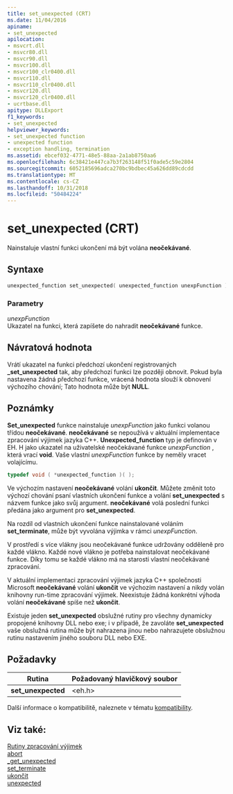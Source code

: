 ```yaml
---
title: set_unexpected (CRT)
ms.date: 11/04/2016
apiname:
- set_unexpected
apilocation:
- msvcrt.dll
- msvcr80.dll
- msvcr90.dll
- msvcr100.dll
- msvcr100_clr0400.dll
- msvcr110.dll
- msvcr110_clr0400.dll
- msvcr120.dll
- msvcr120_clr0400.dll
- ucrtbase.dll
apitype: DLLExport
f1_keywords:
- set_unexpected
helpviewer_keywords:
- set_unexpected function
- unexpected function
- exception handling, termination
ms.assetid: ebcef032-4771-48e5-88aa-2a1ab8750aa6
ms.openlocfilehash: 6c38421e447ca7b3f263148f51f0ade5c59e2804
ms.sourcegitcommit: 6052185696adca270bc9bdbec45a626dd89cdcdd
ms.translationtype: MT
ms.contentlocale: cs-CZ
ms.lasthandoff: 10/31/2018
ms.locfileid: "50484224"
---
```

# <a name="setunexpected-crt"></a>set_unexpected (CRT)

Nainstaluje vlastní funkci ukončení má být volána **neočekávané**.

## <a name="syntax"></a>Syntaxe

```cpp
unexpected_function set_unexpected( unexpected_function unexpFunction );
```

### <a name="parameters"></a>Parametry

*unexpFunction*<br/>
Ukazatel na funkci, která zapíšete do nahradit **neočekávané** funkce.

## <a name="return-value"></a>Návratová hodnota

Vrátí ukazatel na funkci předchozí ukončení registrovaných **_set_unexpected** tak, aby předchozí funkci lze později obnovit. Pokud byla nastavena žádná předchozí funkce, vrácená hodnota slouží k obnovení výchozího chování; Tato hodnota může být **NULL**.

## <a name="remarks"></a>Poznámky

**Set_unexpected** funkce nainstaluje *unexpFunction* jako funkci volanou třídou **neočekávané**. **neočekávané** se nepoužívá v aktuální implementace zpracování výjimek jazyka C++. **Unexpected_function** typ je definován v EH. H jako ukazatel na uživatelské neočekávané funkce *unexpFunction* , která vrací **void**. Vaše vlastní *unexpFunction* funkce by neměly vracet volajícímu.

```cpp
typedef void ( *unexpected_function )( );
```

Ve výchozím nastavení **neočekávané** volání **ukončit**. Můžete změnit toto výchozí chování psaní vlastních ukončení funkce a volání **set_unexpected** s názvem funkce jako svůj argument. **neočekávané** volá poslední funkci předána jako argument pro **set_unexpected**.

Na rozdíl od vlastních ukončení funkce nainstalované voláním **set_terminate**, může být vyvolána výjimka v rámci *unexpFunction*.

V prostředí s více vlákny jsou neočekávané funkce udržovány odděleně pro každé vlákno. Každé nové vlákno je potřeba nainstalovat neočekávané funkce. Díky tomu se každé vlákno má na starosti vlastní neočekávané zpracování.

V aktuální implementaci zpracování výjimek jazyka C++ společnosti Microsoft **neočekávané** volání **ukončit** ve výchozím nastavení a nikdy volán knihovny run-time zpracování výjimek. Neexistuje žádná konkrétní výhoda volání **neočekávané** spíše než **ukončit**.

Existuje jeden **set_unexpected** obslužné rutiny pro všechny dynamicky propojené knihovny DLL nebo exe; i v případě, že zavoláte **set_unexpected** vaše obslužná rutina může být nahrazena jinou nebo nahrazujete obslužnou rutinu nastavením jiného souboru DLL nebo EXE.

## <a name="requirements"></a>Požadavky

|Rutina|Požadovaný hlavičkový soubor|
|-------------|---------------------|
|**set_unexpected**|\<eh.h>|

Další informace o kompatibilitě, naleznete v tématu [kompatibility](../../c-runtime-library/compatibility.md).

## <a name="see-also"></a>Viz také:

[Rutiny zpracování výjimek](../../c-runtime-library/exception-handling-routines.md)<br/>
[abort](abort.md)<br/>
[_get_unexpected](get-unexpected.md)<br/>
[set_terminate](set-terminate-crt.md)<br/>
[ukončit](terminate-crt.md)<br/>
[unexpected](unexpected-crt.md)<br/>
